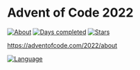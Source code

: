 <!--
SPDX-FileCopyrightText: 2022 Florian Warzecha <liketechnik@disroot.org>

SPDX-License-Identifier: CC0-1.0
-->

# Advent of Code 2022

[![About](https://img.shields.io/badge/Advent%20of%20Code%20🎄-2022-brightgreen)](https://adventofcode.com/2022/about)
[![Days completed](https://img.shields.io/badge/day%20📅-18-blue)](https://adventofcode.com/2022)
[![Stars](https://img.shields.io/badge/stars%20⭐-6-yellow)](https://adventofcode.com/2022/stats)

https://adventofcode.com/2022/about

[![Language](https://img.shields.io/badge/Language-racket-yellowgreen)](https://en.wikipedia.org/wiki/Racket_(programming_language))

